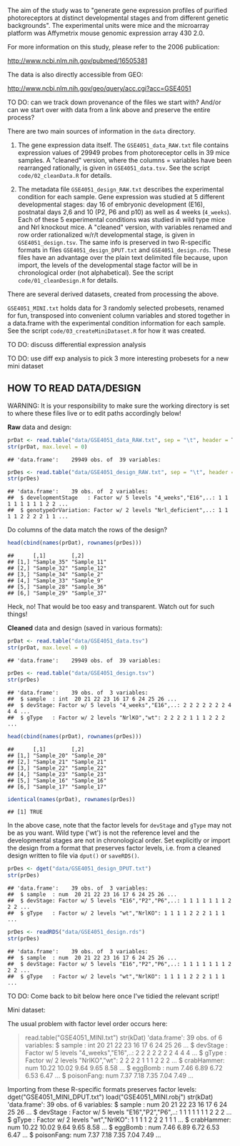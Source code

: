 The aim of the study was to "generate gene expression profiles of purified photoreceptors at distinct developmental stages and from different genetic backgrounds". The experimental units were mice and the microarray platform was Affymetrix mouse genomic expression array 430 2.0.

For more information on this study, please refer to the 2006 publication:

http://www.ncbi.nlm.nih.gov/pubmed/16505381

The data is also directly accessible from GEO:

http://www.ncbi.nlm.nih.gov/geo/query/acc.cgi?acc=GSE4051

TO DO: can we track down provenance of the files we start with? And/or can we start over with data from a link above and preserve the entire process?

There are two main sources of information in the `data` directory.

1. The gene expression data itself. The `GSE4051_data_RAW.txt` file contains expression values of 29949 probes from photoreceptor cells in 39 mice samples. A "cleaned" version, where the columns = variables have been rearranged rationally, is given in `GSE4051_data.tsv`. See the script `code/02_cleanData.R` for details.

2. The metadata file `GSE4051_design_RAW.txt` describes the experimental condition for each sample. Gene expression was studied at 5 different developmental stages: day 16 of embryonic development (E16), postnatal days 2,6 and 10 (P2, P6 and p10) as well as 4 weeks (`4_weeks`). Each of these 5 experimental conditions was studied in wild type mice and Nrl knockout mice. A "cleaned" version, with variables renamed and row order rationalized w/r/t developmental stage, is given in `GSE4051_design.tsv`. The same info is preserved in two R-specific formats in files `GSE4051_design_DPUT.txt` and `GSE4051_design.rds`. These files have an advantage over the plain text delimited file because, upon import, the levels of the developmental stage factor will be in chronological order (not alphabetical). See the script `code/01_cleanDesign.R` for details.

There are several derived datasets, created from processing the above.

`GSE4051_MINI.txt` holds data for 3 randomly selected probesets, renamed for fun, transposed into convenient column variables and stored together in a data.frame with the experimental condition information for each sample. See the script `code/03_createMiniDataset.R` for how it was created.

TO DO: discuss differential expression analysis

TO DO: use diff exp analysis to pick 3 more interesting probesets for a new mini dataset

HOW TO READ DATA/DESIGN
------------------------

WARNING: It is your responsibility to make sure the working directory is set to where these files live or to edit paths accordingly below!

__Raw__ data and design:


```r
prDat <- read.table("data/GSE4051_data_RAW.txt", sep = "\t", header = T, row.names = 1)
str(prDat, max.level = 0)
```

```
## 'data.frame':	29949 obs. of  39 variables:
```

```r
prDes <- read.table("data/GSE4051_design_RAW.txt", sep = "\t", header = T, row.names = 1)
str(prDes)
```

```
## 'data.frame':	39 obs. of  2 variables:
##  $ developmentStage   : Factor w/ 5 levels "4_weeks","E16",..: 1 1 1 1 1 1 1 1 2 2 ...
##  $ genotypeOrVariation: Factor w/ 2 levels "Nrl_deficient",..: 1 1 1 1 2 2 2 2 1 1 ...
```


Do columns of the data match the rows of the design?


```r
head(cbind(names(prDat), rownames(prDes)))
```

```
##      [,1]        [,2]       
## [1,] "Sample_35" "Sample_11"
## [2,] "Sample_32" "Sample_12"
## [3,] "Sample_34" "Sample_2" 
## [4,] "Sample_33" "Sample_9" 
## [5,] "Sample_28" "Sample_36"
## [6,] "Sample_29" "Sample_37"
```


Heck, no! That would be too easy and transparent. Watch out for such things!

__Cleaned__ data and design (saved in various formats):


```r
prDat <- read.table("data/GSE4051_data.tsv")
str(prDat, max.level = 0)
```

```
## 'data.frame':	29949 obs. of  39 variables:
```

```r
prDes <- read.table("data/GSE4051_design.tsv")
str(prDes)
```

```
## 'data.frame':	39 obs. of  3 variables:
##  $ sample  : int  20 21 22 23 16 17 6 24 25 26 ...
##  $ devStage: Factor w/ 5 levels "4_weeks","E16",..: 2 2 2 2 2 2 2 4 4 4 ...
##  $ gType   : Factor w/ 2 levels "NrlKO","wt": 2 2 2 2 1 1 1 2 2 2 ...
```

```r
head(cbind(names(prDat), rownames(prDes)))
```

```
##      [,1]        [,2]       
## [1,] "Sample_20" "Sample_20"
## [2,] "Sample_21" "Sample_21"
## [3,] "Sample_22" "Sample_22"
## [4,] "Sample_23" "Sample_23"
## [5,] "Sample_16" "Sample_16"
## [6,] "Sample_17" "Sample_17"
```

```r
identical(names(prDat), rownames(prDes))
```

```
## [1] TRUE
```


In the above case, note that the factor levels for `devStage` and `gType` may not be as you want. Wild type ('wt') is not the reference level and the developmental stages are not in chronological order. Set explicitly or import the design from a format that preserves factor levels, i.e. from a cleaned design written to file via `dput()` or `saveRDS()`.


```r
prDes <- dget("data/GSE4051_design_DPUT.txt")
str(prDes)
```

```
## 'data.frame':	39 obs. of  3 variables:
##  $ sample  : num  20 21 22 23 16 17 6 24 25 26 ...
##  $ devStage: Factor w/ 5 levels "E16","P2","P6",..: 1 1 1 1 1 1 1 2 2 2 ...
##  $ gType   : Factor w/ 2 levels "wt","NrlKO": 1 1 1 1 2 2 2 1 1 1 ...
```

```r
prDes <- readRDS("data/GSE4051_design.rds")
str(prDes)
```

```
## 'data.frame':	39 obs. of  3 variables:
##  $ sample  : num  20 21 22 23 16 17 6 24 25 26 ...
##  $ devStage: Factor w/ 5 levels "E16","P2","P6",..: 1 1 1 1 1 1 1 2 2 2 ...
##  $ gType   : Factor w/ 2 levels "wt","NrlKO": 1 1 1 1 2 2 2 1 1 1 ...
```


TO DO: Come back to bit below here once I've tidied the relevant script!

Mini dataset:

The usual problem with factor level order occurs here:
> read.table("GSE4051_MINI.txt")
> str(kDat)
'data.frame':	39 obs. of  6 variables:
 $ sample    : int  20 21 22 23 16 17 6 24 25 26 ...
 $ devStage  : Factor w/ 5 levels "4_weeks","E16",..: 2 2 2 2 2 2 2 4 4 4 ...
 $ gType     : Factor w/ 2 levels "NrlKO","wt": 2 2 2 2 1 1 1 2 2 2 ...
 $ crabHammer: num  10.22 10.02 9.64 9.65 8.58 ...
 $ eggBomb   : num  7.46 6.89 6.72 6.53 6.47 ...
 $ poisonFang: num  7.37 7.18 7.35 7.04 7.49 ...

Importing from these R-specific formats preserves factor levels:
dget("GSE4051_MINI_DPUT.txt")
load("GSE4051_MINI.robj")
str(kDat)
'data.frame':	39 obs. of  6 variables:
 $ sample    : num  20 21 22 23 16 17 6 24 25 26 ...
 $ devStage  : Factor w/ 5 levels "E16","P2","P6",..: 1 1 1 1 1 1 1 2 2 2 ...
 $ gType     : Factor w/ 2 levels "wt","NrlKO": 1 1 1 1 2 2 2 1 1 1 ...
 $ crabHammer: num  10.22 10.02 9.64 9.65 8.58 ...
 $ eggBomb   : num  7.46 6.89 6.72 6.53 6.47 ...
 $ poisonFang: num  7.37 7.18 7.35 7.04 7.49 ...

